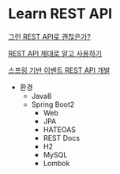# Learn REST API
[그런 REST API로 괜찮은가?](https://www.youtube.com/watch?v=RP_f5dMoHFc)
  
[REST API 제대로 알고 사용하기](https://meetup.toast.com/posts/92)  
  
[스프링 기반 이벤트 REST API 개발](https://www.inflearn.com/course/spring_rest-api/dashboard)
* 환경
  * Java8
  * Spring Boot2
    * Web
    * JPA
    * HATEOAS
    * REST Docs
    * H2
    * MySQL
    * Lombok